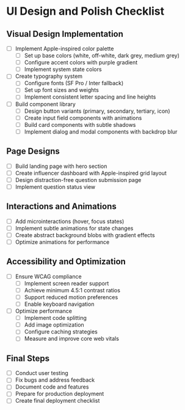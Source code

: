 # UI Design and Polish Checklist

## Visual Design Implementation
- [ ] Implement Apple-inspired color palette
  - [ ] Set up base colors (white, off-white, dark grey, medium grey)
  - [ ] Configure accent colors with purple gradient
  - [ ] Implement system state colors
- [ ] Create typography system
  - [ ] Configure fonts (SF Pro / Inter fallback)
  - [ ] Set up font sizes and weights
  - [ ] Implement consistent letter spacing and line heights
- [ ] Build component library
  - [ ] Design button variants (primary, secondary, tertiary, icon)
  - [ ] Create input field components with animations
  - [ ] Build card components with subtle shadows
  - [ ] Implement dialog and modal components with backdrop blur

## Page Designs
- [ ] Build landing page with hero section
- [ ] Create influencer dashboard with Apple-inspired grid layout
- [ ] Design distraction-free question submission page
- [ ] Implement question status view

## Interactions and Animations
- [ ] Add microinteractions (hover, focus states)
- [ ] Implement subtle animations for state changes
- [ ] Create abstract background blobs with gradient effects
- [ ] Optimize animations for performance

## Accessibility and Optimization
- [ ] Ensure WCAG compliance
  - [ ] Implement screen reader support
  - [ ] Achieve minimum 4.5:1 contrast ratios
  - [ ] Support reduced motion preferences
  - [ ] Enable keyboard navigation
- [ ] Optimize performance
  - [ ] Implement code splitting
  - [ ] Add image optimization
  - [ ] Configure caching strategies
  - [ ] Measure and improve core web vitals

## Final Steps
- [ ] Conduct user testing
- [ ] Fix bugs and address feedback
- [ ] Document code and features
- [ ] Prepare for production deployment
- [ ] Create final deployment checklist 